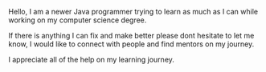 Hello, I am a newer Java programmer trying to learn as much as I can while working on my computer science degree.

If there is anything I can fix and make better please dont hesitate to let me know, I would like to connect with people and find mentors on my journey.

I appreciate all of the help on my learning journey.

